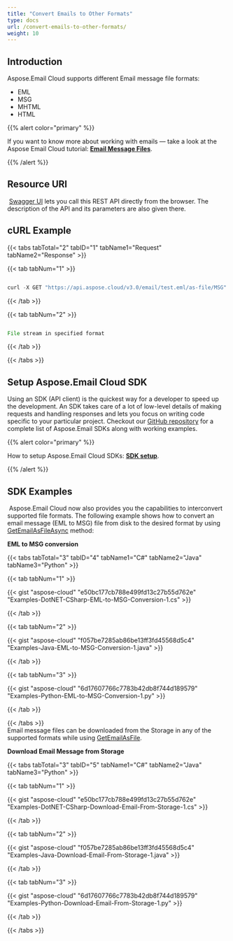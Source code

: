 ```yaml
---
title: "Convert Emails to Other Formats"
type: docs
url: /convert-emails-to-other-formats/
weight: 10
---
```


## **Introduction**
Aspose.Email Cloud supports different Email message file formats:

- EML
- MSG
- MHTML
- HTML



{{% alert color="primary" %}} 

If you want to know more about working with emails — take a look at the Aspose Email Cloud tutorial: [**Email Message Files**](/email/email-message-files/).

{{% /alert %}} 
## **Resource URI**
 [Swagger UI](https://apireference.aspose.cloud/email/#/Email/ConvertEmail) lets you call this REST API directly from the browser. The description of the API and its parameters are also given there.
## **cURL Example**


{{< tabs tabTotal="2" tabID="1" tabName1="Request" tabName2="Response" >}}

{{< tab tabNum="1" >}}

```java

curl -X GET "https://api.aspose.cloud/v3.0/email/test.eml/as-file/MSG" -H "accept: multipart/form-data" -H "x-aspose-client: Containerize.Swagger"

```

{{< /tab >}}

{{< tab tabNum="2" >}}

```java

File stream in specified format

```

{{< /tab >}}

{{< /tabs >}}


## **Setup Aspose.Email Cloud SDK**
Using an SDK (API client) is the quickest way for a developer to speed up the development. An SDK takes care of a lot of low-level details of making requests and handling responses and lets you focus on writing code specific to your particular project. Checkout our [GitHub repository](https://github.com/aspose-email-cloud) for a complete list of Aspose.Email SDKs along with working examples.

{{% alert color="primary" %}} 

How to setup Aspose.Email Cloud SDKs: [**SDK setup**](/email/sdk-setup/).

{{% /alert %}} 
## **SDK Examples**
 Aspose.Email Cloud now also provides you the capabilities to interconvert supported file formats. The following example shows how to convert an email message (EML to MSG) file from disk to the desired format by using [GetEmailAsFileAsync](https://github.com/aspose-email-cloud/aspose-email-cloud-dotnet/blob/master/docs/EmailApi.md#GetEmailAsFileAsync) method:

**EML to MSG conversion**

{{< tabs tabTotal="3" tabID="4" tabName1="C#" tabName2="Java" tabName3="Python" >}}

{{< tab tabNum="1" >}}

{{< gist "aspose-cloud" "e50bc177cb788e499fd13c27b55d762e" "Examples-DotNET-CSharp-EML-to-MSG-Conversion-1.cs" >}}

{{< /tab >}}

{{< tab tabNum="2" >}}

{{< gist "aspose-cloud" "f057be7285ab86be13ff3fd45568d5c4" "Examples-Java-EML-to-MSG-Conversion-1.java" >}}

{{< /tab >}}

{{< tab tabNum="3" >}}

{{< gist "aspose-cloud" "6d17607766c7783b42db8f744d189579" "Examples-Python-EML-to-MSG-Conversion-1.py" >}}

{{< /tab >}}

{{< /tabs >}}
\
Email message files can be downloaded from the Storage in any of the supported formats while using [GetEmailAsFile](https://github.com/aspose-email-cloud/aspose-email-cloud-dotnet/blob/master/docs/EmailApi.md#GetEmailAsFile). 

**Download Email Message from Storage**

{{< tabs tabTotal="3" tabID="5" tabName1="C#" tabName2="Java" tabName3="Python" >}}

{{< tab tabNum="1" >}}

{{< gist "aspose-cloud" "e50bc177cb788e499fd13c27b55d762e" "Examples-DotNET-CSharp-Download-Email-From-Storage-1.cs" >}}

{{< /tab >}}

{{< tab tabNum="2" >}}

{{< gist "aspose-cloud" "f057be7285ab86be13ff3fd45568d5c4" "Examples-Java-Download-Email-From-Storage-1.java" >}}

{{< /tab >}}

{{< tab tabNum="3" >}}

{{< gist "aspose-cloud" "6d17607766c7783b42db8f744d189579" "Examples-Python-Download-Email-From-Storage-1.py" >}}

{{< /tab >}}

{{< /tabs >}}
